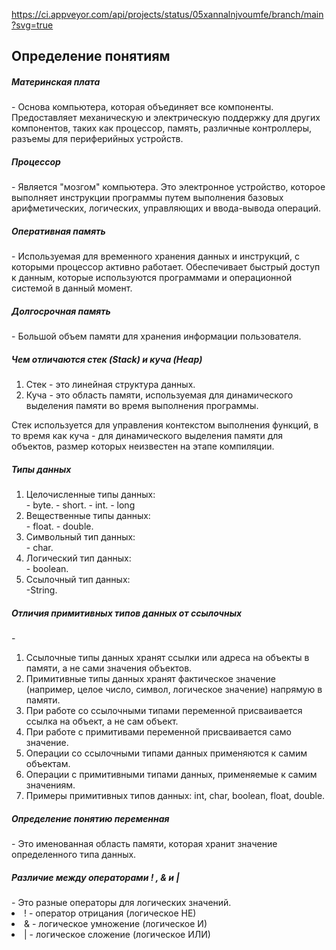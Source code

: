 https://ci.appveyor.com/api/projects/status/05xannalnjvoumfe/branch/main?svg=true

<h2> Определение понятиям </h2>

<h5> Материнская плата  </h5> - Основа компьютера, которая объединяет все компоненты. Предоставляет механическую и электрическую поддержку для других компонентов, таких как процессор, память, различные контроллеры, разъемы для периферийных устройств.
<h5> Процессор  </h5> - Является "мозгом" компьютера. Это электронное устройство, которое выполняет инструкции программы путем выполнения базовых арифметических, логических, управляющих и ввода-вывода операций.
<h5> Оперативная память  </h5> - Используемая для временного хранения данных и инструкций, с которыми процессор активно работает. Обеспечивает быстрый доступ к данным, которые используются программами и операционной системой в данный момент.
<h5> Долгосрочная память  </h5> - Большой объем памяти для хранения информации пользователя.

<h5> Чем отличаются стек (Stack) и куча (Heap) </h5>  
<ol>
<li> Стек - это линейная структура данных. </li>
<li> Куча - это область памяти, используемая для динамического выделения памяти во время выполнения программы. </li>
</ol>
Cтек используется для управления контекстом выполнения функций, в то время как куча - для динамического выделения памяти для объектов, размер которых неизвестен на этапе компиляции.

<h5> Типы данных </h5>
<ol>
<li> Целочисленные типы данных:</li>
 - byte.
 - short.
 - int.
 - long
<li> Вещественные типы данных: </li>
 - float.
 - double.
<li> Символьный тип данных:</li>
 - char.
<li> Логический тип данных:</li>
 - boolean.
<li> Ссылочный тип данных:</li>
  -String.
</ol>

<h5> Отличия примитивных типов данных от ссылочных </h5> - 
<ol>
<li>Ссылочные типы данных хранят ссылки или адреса на объекты в памяти, а не сами значения объектов. </li>
<li>Примитивные типы данных хранят фактическое значение (например, целое число, символ, логическое значение) напрямую в памяти. </li>
<li>При работе со ссылочными типами переменной присваивается ссылка на объект, а не сам объект. </li>
<li>При работе с примитивами переменной присваивается само значение. </li>
<li>Операции со ссылочными типами данных применяются к самим объектам. </li>
<li>Операции с примитивными типами данных, применяемые к самим значениям.</li>
<li>Примеры примитивных типов данных: int, char, boolean, float, double. </li>
</ol>

<h5> Определение понятию переменная </h5> - Это именованная область памяти, которая хранит значение определенного типа данных.
<h5> Различие между операторами ! , & и | </h5> - Это разные операторы для логических значений.
<li> ! - оператор отрицания (логическое НЕ)</li>
<li> & - логическое умножение (логическое И)</li>
<li> | - логическое сложение (логическое ИЛИ)</li>

